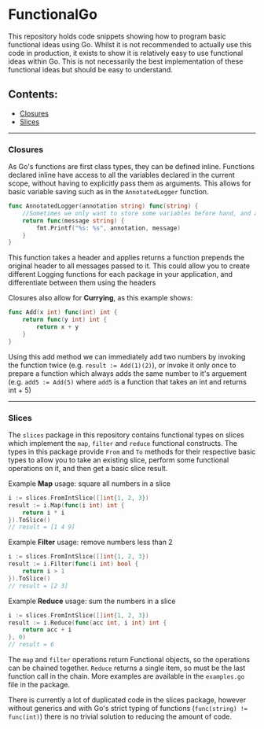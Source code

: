 # FunctionalGo

This repository holds code snippets showing how to program basic functional ideas using Go.
Whilst it is not recommended to actually use this code in production, it exists to show it is relatively easy to use functional ideas within Go.
This is not necessarily the best implementation of these functional ideas but should be easy to understand. 

## Contents:
- [Closures](#closures)
- [Slices](#slices)

---

### Closures
As Go's functions are first class types, they can be defined inline. Functions declared inline have access to all the variables declared in the current scope, without having to explicitly pass them as arguments.
This allows for basic variable saving such as in the `AnnotatedLogger` function.
```go
func AnnotatedLogger(annotation string) func(string) {
	//Sometimes we only want to store some variables before hand, and allow others to be passed in later
	return func(message string) {
		fmt.Printf("%s: %s", annotation, message)
	}
}
```
This function takes a header and applies returns a function prepends the original header to all messages passed to it.
This could allow you to create different Logging functions for each package in your application, and differentiate between them using the headers

Closures also allow for **Currying**, as this example shows:
```go
func Add(x int) func(int) int {
	return func(y int) int {
		return x + y
	}
}
``` 
Using this add method we can immediately add two numbers by invoking the function twice (e.g. `result := Add(1)(2)`),
or invoke it only once to prepare a function which always adds the same number to it's arguement (e.g. `add5 := Add(5)` where `add5` is a function that takes an int and returns int + 5)

---

### Slices
The `slices` package in this repository contains functional types on slices which implement the `map`, `filter` and `reduce` functional constructs.
The types in this package provide `From` and `To` methods for their respective basic types to allow you to take an existing slice, perform some functional operations on it, and then get a basic slice result.

Example **Map** usage: square all numbers in a slice

```go
i := slices.FromIntSlice([]int{1, 2, 3})
result := i.Map(func(i int) int {
    return i * i
}).ToSlice()
// result = [1 4 9]
```

Example **Filter** usage: remove numbers less than 2

```go
i := slices.FromIntSlice([]int{1, 2, 3})
result := i.Filter(func(i int) bool {
    return i > 1
}).ToSlice()
// result = [2 3]
```

Example **Reduce** usage: sum the numbers in a slice
```go
i := slices.FromIntSlice([]int{1, 2, 3})
result := i.Reduce(func(acc int, i int) int {
    return acc + i
}, 0)
// result = 6
```

The `map` and `filter` operations return Functional objects, so the operations can be chained together. `Reduce` returns a single item, so must be the last function call in the chain.
More examples are available in the `examples.go` file in the package.

There is currently a lot of duplicated code in the slices package, however without generics and with Go's strict typing of functions (`func(string) != func(int)`) there is no trivial solution to reducing the amount of code.